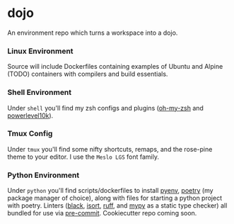 # dojo
An environment repo which turns a workspace into a dojo.

### Linux Environment
Source will include Dockerfiles containing examples of Ubuntu and Alpine (TODO) containers with compilers and build essentials.

### Shell Environment
Under `shell` you'll find my zsh configs and plugins ([oh-my-zsh](https://ohmyz.sh/) and [powerlevel10k](https://github.com/romkatv/powerlevel10k)).

### Tmux Config
Under `tmux` you'll find some nifty shortcuts, remaps, and the rose-pine theme to your editor. I use the `Meslo LGS` font family.

### Python Environment
Under `python` you'll find scripts/dockerfiles to install [pyenv](https://github.com/pyenv/pyenv), [poetry](https://python-poetry.org/) (my package manager of choice), along with files for starting a python project with poetry. Linters ([black](https://pypi.org/project/black/), [isort](https://pycqa.github.io/isort/), [ruff](https://github.com/astral-sh/ruff), and [mypy](https://github.com/python/mypy) as a static type checker) all bundled for use via [pre-commit](https://pre-commit.com/). Cookiecutter repo coming soon.


